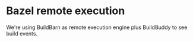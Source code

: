# Bazel remote execution

We're using BuildBarn as remote execution engine plus BuildBuddy to see build events.
